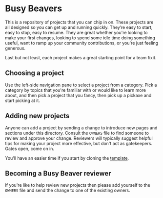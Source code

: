 # Busy Beavers

This is a repository of projects that you can chip in on.
These projects are all designed so you can get up and running quickly.
They’re easy to start, easy to stop, easy to resume.
They are great whether you're looking to make your first changes, looking to
spend some idle time doing something useful, want to ramp up your community
contributions, or you're just feeling generous.

Last but not least, each project makes a great starting point for a team fixit.

## Choosing a project

Use the left-side navigation pane to select a project from a category.
Pick a category by topics that you're familiar with or would like to learn more
about, and then pick a project that you fancy, then pick up a pickaxe and start
picking at it.

## Adding new projects

Anyone can add a project by sending a change to introduce new pages and sections
under this directory. Consult the `OWNERS` file to find someone to review and
approve your change. Reviewers will typically suggest helpful tips for making
your project more effective, but don't act as gatekeepers. Gates open, come on
in.

You'll have an easier time if you start by cloning the [template](template.md).

## Becoming a Busy Beaver reviewer

If you're like to help review new projects then please add yourself to the
`OWNERS` file and send the change to one of the existing owners.
